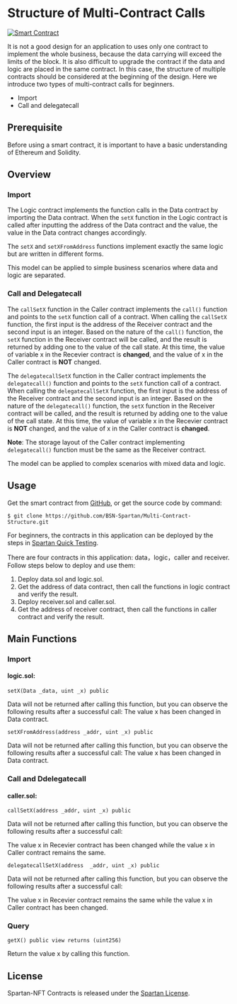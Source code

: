 # Structure of Multi-Contract Calls

[![Smart Contract](https://badgen.net/badge/smart-contract/Solidity/orange)](https://soliditylang.org/) 

It is not a good design for an application to uses only one contract to implement the whole business, because the data carrying will exceed the limits of the block. It is also difficult to upgrade the contract if the data and logic are placed in the same contract. In this case, the structure of multiple contracts should be considered at the beginning of the design. Here we introduce two types of multi-contract calls for beginners.


- Import
- Call and delegatecall

## Prerequisite

Before using a smart contract, it is important to have a basic understanding of Ethereum and Solidity. 

## Overview

### Import

The Logic contract implements the function calls in the Data contract by importing the Data contract. When the `setX` function in the Logic contract is called after inputting the address of the Data contract and the value, the value in the Data contract changes accordingly.

The `setX` and `setXFromAddress` functions implement exactly the same logic but are written in different forms.

This model can be applied to simple business scenarios where data and logic are separated.

### Call and Delegatecall

The `callSetX` function in the Caller contract implements the `call()` function and points to the `setX` function call of a contract. When calling the `callSetX` function, the first input is the address of the Receiver contract and the second input is an integer. Based on the nature of the `call()` function, the `setX` function in the Receiver contract will be called, and the result is returned by adding one to the value of the call state. At this time, the value of variable x in the Recevier contract is **changed**, and the value of x in the Caller contract is **NOT** changed.

The `delegatecallSetX` function in the Caller contract implements the `delegatecall()` function and points to the `setX` function call of a contract. When calling the `delegatecallSetX` function, the first input is the address of the Receiver contract and the second input is an integer. Based on the nature of the `delegatecall()` function, the `setX` function in the Receiver contract will be called, and the result is returned by adding one to the value of the call state. At this time, the value of variable x in the Recevier contract is **NOT** changed, and the value of x in the Caller contract is **changed**.

**Note**: The storage layout of the Caller contract implementing `delegatecall()` function must be the same as the Receiver contract.

The model can be applied to complex scenarios with mixed data and logic.

## Usage

Get the smart contract from [GitHub](https://github.com/BSN-Spartan/Multi-Contract-Structure/tree/main/multiple-structure-contract), or get the source code by command:

```
$ git clone https://github.com/BSN-Spartan/Multi-Contract-Structure.git
```

For beginners, the contracts in this application can be deployed by the steps in [Spartan Quick Testing](https://www.spartan.bsn.foundation/main/quick-testing#step1).

There are four contracts in this application: data，logic，caller and receiver. Follow steps below to deploy and use them:

1. Deploy data.sol and logic.sol.
2. Get the address of data contract, then call the functions in logic contract and verify the result.
3. Deploy receiver.sol and caller.sol.
4. Get the address of receiver contract, then call the functions in caller contract and verify the result.

## Main Functions

### Import

#### logic.sol: 

```
setX(Data _data, uint _x) public
```

Data will not be returned after calling this function, but you can observe the following results after a successful call:
The value x has been changed in Data contract.

```
setXFromAddress(address _addr, uint _x) public
```

Data will not be returned after calling this function, but you can observe the following results after a successful call:
The value x has been changed in Data contract.

### Call and Ddelegatecall

#### caller.sol: 

```
callSetX(address _addr, uint _x) public
```

Data will not be returned after calling this function, but you can observe the following results after a successful call:

The value x in Recevier contract has been changed while the value x in Caller contract remains the same.

```
delegatecallSetX(address  _addr, uint _x) public
```

Data will not be returned after calling this function, but you can observe the following results after a successful call:

The value x in Recevier contract remains the same while the value x in Caller contract has been changed.

### Query

```
getX() public view returns (uint256)
```

Return the value x by calling this function.

## License

Spartan-NFT Contracts is released under the [Spartan License](https://github.com/BSN-Spartan/Beginner-Level-Contracts/blob/main/Spartan%20License.md).
